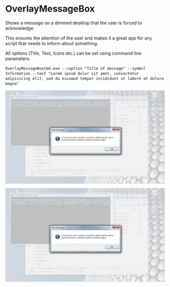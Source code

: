 # OverlayMessageBox

Shows a message on a dimmed desktop that the user is forced to acknowledge. 

This ensures the attention of the user and makes it a great app for any script that needs to inform about something. 

All options (Title, Text, Icons etc.) can be set using command line parameters.

```
OverlayMessageBoxCmd.exe --caption "Title of message" --symbol Information --text "Lorem ipsum dolor sit amet, consectetur adipisicing elit, sed do eiusmod tempor incididunt ut labore et dolore magna"
```

<img src="https://github.com/texhex/OverlayMessageBox/blob/master/images/example.png" alt="Example" title="Example" align="middle" style="max-width:100%;" />

![Alt text](/images/example.png?raw=true "Optional Title")
